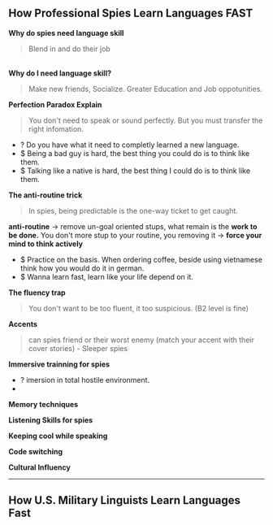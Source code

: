 ## How Professional Spies Learn Languages FAST
**Why do spies need language skill**
> Blend in and do their job

\
**Why do I need language skill?**
> Make new friends, Socialize. Greater Education and Job oppotunities. 

**Perfection Paradox Explain**
> You don't need to speak or sound perfectly. But you must transfer the right infomation. 
+ ? Do you have what it need to completly learned a new language.
+ $ Being a bad guy is hard, the best thing you could do is to think like them. 
+ $ Talking like a native is hard, the best thing I could do is to think like them.
 
**The anti-routine trick**
> In spies, being predictable is the one-way ticket to get caught.

**anti-routine** -> remove un-goal oriented stups, what remain is the **work to be done.** You don't more stup to your routine, you removing it -> **force your mind to think actively**
+ $ Practice on the basis. When ordering coffee, beside using vietnamese think how you would do it in german.
+ $ Wanna learn fast, learn like your life depend on it. 

**The fluency trap**
> You don't want to be too fluent, it too suspicious. (B2 level is fine)

**Accents**
> can spies friend or their worst enemy (match your accent with their cover stories) - Sleeper spies

**Immersive trainning for spies**
+ ? imersion in total hostile environment.
+ 

**Memory techniques**


**Listening Skills for spies**


**Keeping cool while speaking**


**Code switching**


**Cultural Influency**




---
## How U.S. Military Linguists Learn Languages Fast



